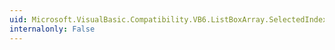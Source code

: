 ```yaml
---
uid: Microsoft.VisualBasic.Compatibility.VB6.ListBoxArray.SelectedIndexChanged
internalonly: False
---
```

